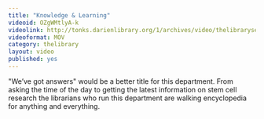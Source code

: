 ```yaml
---
title: "Knowledge & Learning"
videoid: OZgWMtlyA-k
videolink: http://tonks.darienlibrary.org/1/archives/video/thelibraryseries/s01e07-tl-knowledge_and_learning.mov
videoformat: MOV
category: thelibrary
layout: video
published: yes
---
```


"We’ve got answers" would be a better title for this department. From asking the time of the day to getting the latest information on stem cell research the librarians who run this department are walking encyclopedia for anything and everything.